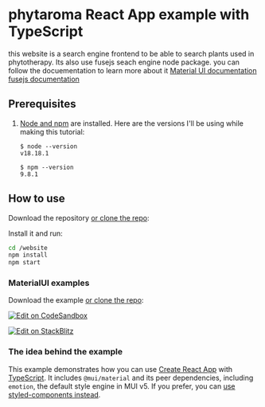 # phytaroma React App example with TypeScript

this website is a search engine frontend to be able to search plants used in phytotherapy. Its also use fusejs seach engine node package.
you can follow the docuementation to learn more about it 
[Material UI documentation](https://mui.com/material-ui/)
[fusejs documentation](https://www.fusejs.io/)


## Prerequisites

1. [Node and npm](https://nodejs.org/en/download/) are installed. Here are the versions I'll be using while making this tutorial:

    ```shell
    $ node --version
    v18.18.1

    $ npm --version
    9.8.1

## How to use
Download the repository [or clone the repo](https://github.com/clemalex06/phytaroma):

Install it and run:

```sh
cd /website
npm install
npm start
```


### MaterialUI examples

Download the example [or clone the repo](https://github.com/mui/material-ui):

<!-- #default-branch-switch -->


<!-- #default-branch-switch -->

[![Edit on CodeSandbox](https://codesandbox.io/static/img/play-codesandbox.svg)](https://codesandbox.io/s/github/mui/material-ui/tree/master/examples/create-react-app-with-typescript)

<!-- #default-branch-switch -->

[![Edit on StackBlitz](https://developer.stackblitz.com/img/open_in_stackblitz.svg)](https://stackblitz.com/github/mui/material-ui/tree/master/examples/create-react-app-with-typescript)

### The idea behind the example

This example demonstrates how you can use [Create React App](https://github.com/facebookincubator/create-react-app) with [TypeScript](https://github.com/Microsoft/TypeScript).
It includes `@mui/material` and its peer dependencies, including `emotion`, the default style engine in MUI v5.
If you prefer, you can [use styled-components instead](https://mui.com/material-ui/guides/interoperability/#styled-components).

